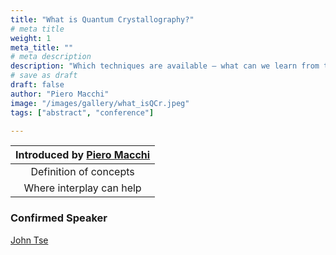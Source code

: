 ```yaml
---
title: "What is Quantum Crystallography?"
# meta title
weight: 1
meta_title: ""
# meta description
description: "Which techniques are available – what can we learn from them?"
# save as draft
draft: false
author: "Piero Macchi"
image: "/images/gallery/what_isQCr.jpeg"
tags: ["abstract", "conference"]

---
```


|Introduced by [Piero Macchi](/authors/piero-macchi)|
|:-----------:|
| Definition of concepts|
| Where interplay can help|

### Confirmed Speaker

[John Tse](/authors/john-tse)
